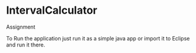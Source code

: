 # IntervalCalculator
Assignment

To Run the application just run it as a simple java app or import it to Eclipse and run it there.
